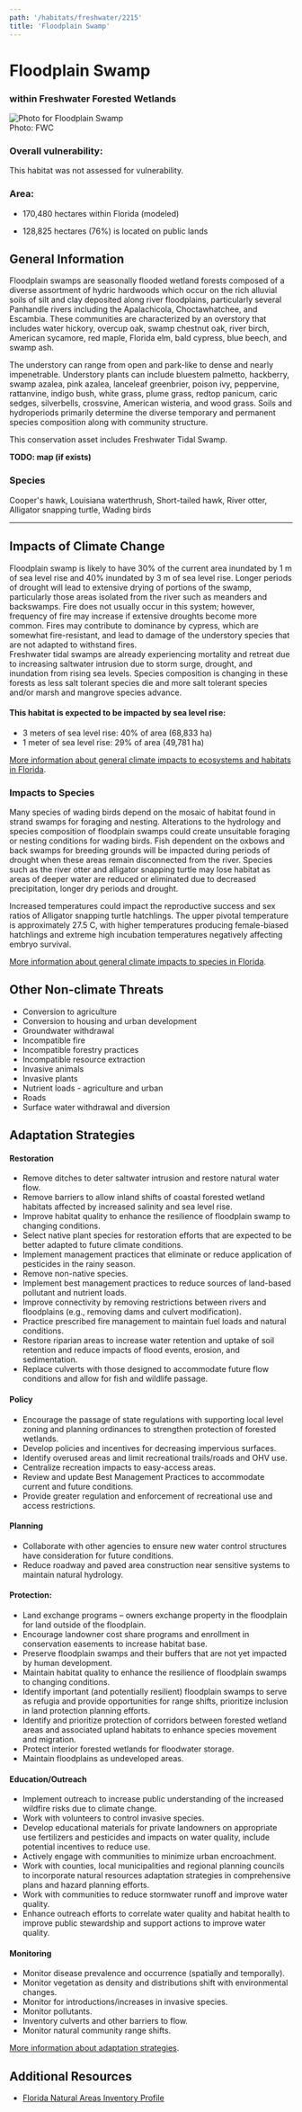 ```yaml
---
path: '/habitats/freshwater/2215'
title: 'Floodplain Swamp'
---
```


# Floodplain Swamp

### within Freshwater Forested Wetlands

<div id="TopSection">

<div class="header-photo"><img src="2215.jpg" alt="Photo for Floodplain Swamp"/>
<figcaption>Photo: FWC</figcaption></div>

<div>

### Overall vulnerability:

This habitat was not assessed for vulnerability.

### Area:

-   170,480 hectares within Florida (modeled)

-   128,825 hectares (76%) is located on public lands



</div>
</div>

## General Information

Floodplain swamps are seasonally flooded wetland forests composed of a diverse assortment of hydric hardwoods which occur on the rich alluvial soils of silt and clay deposited along river floodplains, particularly several Panhandle rivers including the Apalachicola, Choctawhatchee, and Escambia. These communities are characterized by an overstory that includes water hickory, overcup oak, swamp chestnut oak, river birch, American sycamore, red maple, Florida elm, bald cypress, blue beech, and swamp ash. 

The understory can range from open and park-like to dense and nearly impenetrable. Understory plants can include bluestem palmetto, hackberry, swamp azalea, pink azalea, lanceleaf greenbrier, poison ivy, peppervine, rattanvine, indigo bush, white grass, plume grass, redtop panicum, caric sedges, silverbells, crossvine, American wisteria, and wood grass.  Soils and hydroperiods primarily determine the diverse temporary and permanent species composition along with community structure.

This conservation asset includes Freshwater Tidal Swamp.

**TODO: map (if exists)**

### Species

Cooper's hawk, Louisiana waterthrush, Short-tailed hawk, River otter, Alligator snapping turtle, Wading birds

<hr />

## Impacts of Climate Change

Floodplain swamp is likely to have 30% of the current area inundated by 1 m of sea level rise and 40% inundated by 3 m of sea level rise.  Longer periods of drought will lead to extensive drying of portions of the swamp, particularly those areas isolated from the river such as meanders and backswamps. Fire does not usually occur in this system; however, frequency of fire may increase if extensive droughts become more common.  Fires may contribute to dominance by cypress, which are somewhat fire-resistant, and lead to damage of the understory species that are not adapted to withstand fires.  <br />Freshwater tidal swamps are already experiencing mortality and retreat due to increasing saltwater intrusion due to storm surge, drought, and inundation from rising sea levels.  Species composition is changing in these forests as less salt tolerant species die and more salt tolerant species and/or marsh and mangrove species advance.


#### This habitat is expected to be impacted by sea level rise:

- 3 meters of sea level rise: 40% of area (68,833 ha)
- 1 meter of sea level rise: 29% of area (49,781 ha)
    

[More information about general climate impacts to ecosystems and habitats in Florida](/impacts/habitats).

### Impacts to Species

Many species of wading birds depend on the mosaic of habitat found in strand swamps for foraging and nesting.  Alterations to the hydrology and species composition of floodplain swamps could create unsuitable foraging or nesting conditions for wading birds. Fish dependent on the oxbows and back swamps for breeding grounds will be impacted during periods of drought when these areas remain disconnected from the river.  Species such as the river otter and alligator snapping turtle may lose habitat as areas of deeper water are reduced or eliminated due to decreased precipitation, longer dry periods and drought.  

Increased temperatures could impact the reproductive success and sex ratios of Alligator snapping turtle hatchlings.  The upper pivotal temperature is approximately 27.5 C, with higher temperatures producing female-biased hatchlings and extreme high incubation temperatures negatively affecting embryo survival.

[More information about general climate impacts to species in Florida](/impacts/species).

## Other Non-climate Threats

-	Conversion to agriculture
-	Conversion to housing and urban development
-	Groundwater withdrawal
-	Incompatible fire
-	Incompatible forestry practices
-	Incompatible resource extraction
-	Invasive animals
-	Invasive plants
-	Nutrient loads - agriculture and urban
-	Roads
-	Surface water withdrawal and diversion


## Adaptation Strategies

#### Restoration

- Remove ditches to deter saltwater intrusion and restore natural water flow.
- Remove barriers to allow inland shifts of coastal forested wetland habitats affected by increased salinity and sea level rise.
- Improve habitat quality to enhance the resilience of floodplain swamp to changing conditions.
- Select native plant species for restoration efforts that are expected to be better adapted to future climate conditions.
- Implement management practices that eliminate or reduce application of pesticides in the rainy season.
- Remove non-native species.
- Implement best management practices to reduce sources of land-based pollutant and nutrient loads.
- Improve connectivity by removing restrictions between rivers and floodplains (e.g., removing dams and culvert modification).
- Practice prescribed fire management to maintain fuel loads and natural conditions.
- Restore riparian areas to increase water retention and uptake of soil retention and reduce impacts of flood events, erosion, and sedimentation.
- Replace culverts with those designed to accommodate future flow conditions and allow for fish and wildlife passage.


#### Policy

- Encourage the passage of state regulations with supporting local level zoning and planning ordinances to strengthen protection of forested wetlands.
- Develop policies and incentives for decreasing impervious surfaces.
- Identify overused areas and limit recreational trails/roads and OHV use.
- Centralize recreation impacts to easy-access areas.
- Review and update Best Management Practices to accommodate current and future conditions.
- Provide greater regulation and enforcement of recreational use and access restrictions.


#### Planning

- Collaborate with other agencies to ensure new water control structures have consideration for future conditions.
- Reduce roadway and paved area construction near sensitive systems to maintain natural hydrology.


#### Protection: 

- Land exchange programs – owners exchange property in the floodplain for land outside of the floodplain.
- Encourage landowner cost share programs and enrollment in conservation easements to increase habitat base.
- Preserve floodplain swamps and their buffers that are not yet impacted by human development.
- Maintain habitat quality to enhance the resilience of floodplain swamps to changing conditions.
- Identify important (and potentially resilient) floodplain swamps to serve as refugia and provide opportunities for range shifts, prioritize inclusion in land protection planning efforts.
- Identify and prioritize protection of corridors between forested wetland areas and associated upland habitats to enhance species movement and migration.
- Protect interior forested wetlands for floodwater storage.
- Maintain floodplains as undeveloped areas.


#### Education/Outreach

- Implement outreach to increase public understanding of the increased wildfire risks due to climate change.
- Work with volunteers to control invasive species.
- Develop educational materials for private landowners on appropriate use fertilizers and pesticides and impacts on water quality, include potential incentives to reduce use.
- Actively engage with communities to minimize urban encroachment.
- Work with counties, local municipalities and regional planning councils to incorporate natural resources adaptation strategies in comprehensive plans and hazard planning efforts.
- Work with communities to reduce stormwater runoff and improve water quality.
- Enhance outreach efforts to correlate water quality and habitat health to improve public stewardship and support actions to improve water quality.


#### Monitoring

- Monitor disease prevalence and occurrence (spatially and temporally).
- Monitor vegetation as density and distributions shift with environmental changes.
- Monitor for introductions/increases in invasive species.
- Monitor pollutants.
- Inventory culverts and other barriers to flow.
- Monitor natural community range shifts.




[More information about adaptation strategies](/strategies).

## Additional Resources

 - [Florida Natural Areas Inventory Profile](http://www.fnai.org/PDF/NC/Floodplain_Swamp_Final_2010.pdf)
